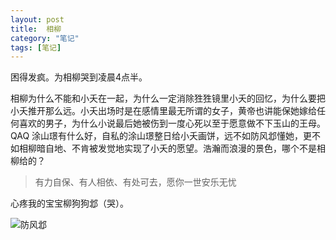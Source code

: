 ```yaml
---
layout: post
title:  相柳
category: "笔记"
tags: [笔记]
---
```

困得发疯。为相柳哭到凌晨4点半。

相柳为什么不能和小夭在一起，为什么一定消除狌狌镜里小夭的回忆，为什么要把小夭推开那么远。小夭出场时是在感情里最无所谓的女子，黄帝也讲能保她嫁给任何喜欢的男子，为什么小说最后她被伤到一度心死以至于愿意做不下玉山的王母。QAQ 涂山璟有什么好，自私的涂山璟整日给小夭画饼，远不如防风邶懂她，更不如相柳暗自地、不肯被发觉地实现了小夭的愿望。浩瀚而浪漫的景色，哪个不是相柳给的？

>有力自保、有人相依、有处可去，愿你一世安乐无忧

心疼我的宝宝柳狗狗邶（哭）。

![防风邶](https://pic.rmb.bdstatic.com/bjh/events/1685c0bfc572c0be86086d3fd4f448c14371.jpeg@h_1280)